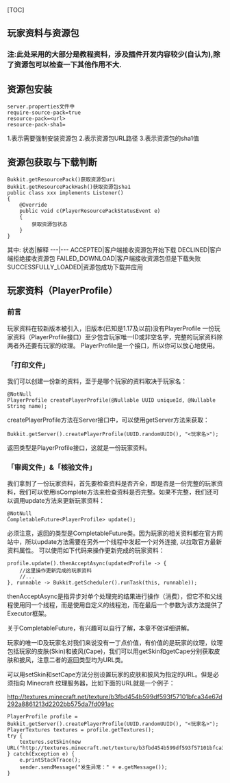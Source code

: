 [TOC]
## 玩家资料与资源包

### 注:此处采用的大部分是教程资料，涉及插件开发内容较少(自认为),除了资源包可以检查一下其他作用不大.

## 资源包安装
```
server.properties文件中
require-source-pack=true
resource-pack=<url>
resource-pack-sha1=
```
1.表示需要强制安装资源包
2.表示资源包URL路径
3.表示资源包的sha1值

## 资源包获取与下载判断

```
Bukkit.getResourcePack()获取资源包uri
Bukkit.getResourcePackHash()获取资源包sha1
public class xxx implements Listener()
{
    @Override
    public void c(PlayerResourcePackStatusEvent e)
    {
        获取资源包状态
    }
}
```
其中:
状态|解释
---|---
ACCEPTED|客户端接收资源包开始下载
DECLINED|客户端拒绝接收资源包
FAILED_DOWNLOAD|客户端接收资源包但是下载失败
SUCCESSFULLY_LOADED|资源包成功下载并应用

## 玩家资料（PlayerProfile）

### 前言
玩家资料在较新版本被引入，旧版本(已知是1.17及以前)没有PlayerProfile
一份玩家资料（PlayerProfile接口）至少包含玩家唯一ID或非空名字，完整的玩家资料除两者外还要有玩家的纹理。
PlayerProfile是一个接口，所以你可以放心地使用。

### 「打印文件」

我们可以创建一份新的资料，至于是哪个玩家的资料取决于玩家名：
```
@NotNull
PlayerProfile createPlayerProfile(@Nullable UUID uniqueId, @Nullable String name);
```
createPlayerProfile方法在Server接口中，可以使用getServer方法来获取：
```
Bukkit.getServer().createPlayerProfile(UUID.randomUUID(), "<玩家名>");
```
返回类型是PlayerProfile接口，这就是一份玩家资料。

### 「审阅文件」&「核验文件」
我们拿到了一份玩家资料，首先要检查资料是否齐全，即是否是一份完整的玩家资料，我们可以使用isComplete方法来检查资料是否完整。如果不完整，我们还可以调用update方法来更新玩家资料：
```
@NotNull
CompletableFuture<PlayerProfile> update();
```
必须注意，返回的类型是CompletableFuture类。因为玩家的相关资料都在官方网站中，所以update方法需要在另外一个线程中发起一个对外连接, 以拉取官方最新资料属性。
可以使用如下代码来操作更新完成的玩家资料：
```
profile.update().thenAcceptAsync(updatedProfile -> {
	//这里操作更新完成的玩家资料
	//...
}, runnable -> Bukkit.getScheduler().runTask(this, runnable));
```
thenAcceptAsync是指异步对单个处理完的结果进行操作（消费），但它不和父线程使用同一个线程，而是使用自定义的线程池，而在最后一个参数为该方法提供了Executor框架。

关于CompletableFuture<T>，有兴趣可以自行了解，本章不做详细讲解。

玩家的唯一ID及玩家名对我们来说没有一丁点价值，有价值的是玩家的纹理，纹理包括玩家的皮肤(Skin)和披风(Cape)，我们可以用getSkin和getCape分别获取皮肤和披风，注意二者的返回类型均为URL类。

可以用setSkin和setCape方法分别设置玩家的皮肤和披风为指定的URL。但是必须指向 Minecraft 纹理服务器，比如下面的URL就是一个例子：

http://textures.minecraft.net/texture/b3fbd454b599df593f57101bfca34e67d292a8861213d2202bb575da7fd091ac
```
PlayerProfile profile = Bukkit.getServer().createPlayerProfile(UUID.randomUUID(), "<玩家名>");
PlayerTextures textures = profile.getTextures();
try {
	textures.setSkin(new URL("http://textures.minecraft.net/texture/b3fbd454b599df593f57101bfca34e67d292a8861213d2202bb575da7fd091ac"));
} catch(Exception e) {
	e.printStackTrace();
	sender.sendMessage("发生异常：" + e.getMessage());
}
```


